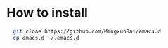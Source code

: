 # How to install

```bash
  git clone https://github.com/MingxunBai/emacs.d
  cp emacs.d ~/.emacs.d
```
